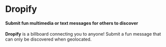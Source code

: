 # Dropify

#### Submit fun multimedia or text messages for others to discover



**Dropify** is a billboard connecting you to anyone! Submit a fun message that can only be discovered when geolocated.



